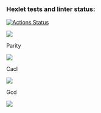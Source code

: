 ### Hexlet tests and linter status:
[![Actions Status](https://github.com/VlasenkoDmitry/php-project-45/actions/workflows/hexlet-check.yml/badge.svg)](https://github.com/VlasenkoDmitry/php-project-45/actions)

<a href="https://codeclimate.com/github/VlasenkoDmitry/php-project-45/maintainability"><img src="https://api.codeclimate.com/v1/badges/a567d45d1ea159662189/maintainability" /></a>

Parity

<a href="https://asciinema.org/a/SmwKTRFXe7OEizMNS91jtK81U" target="_blank"><img src="https://asciinema.org/a/SmwKTRFXe7OEizMNS91jtK81U.svg" /></a>

Cacl

<a href="https://asciinema.org/a/Rji1VxTBuc74vDXiPP4r9881B" target="_blank"><img src="https://asciinema.org/a/Rji1VxTBuc74vDXiPP4r9881B.svg" /></a>

Gcd

<a href="https://asciinema.org/a/A3p0xFO3qhMR64Y1G2Hn1Czhr" target="_blank"><img src="https://asciinema.org/a/A3p0xFO3qhMR64Y1G2Hn1Czhr.svg" /></a>
